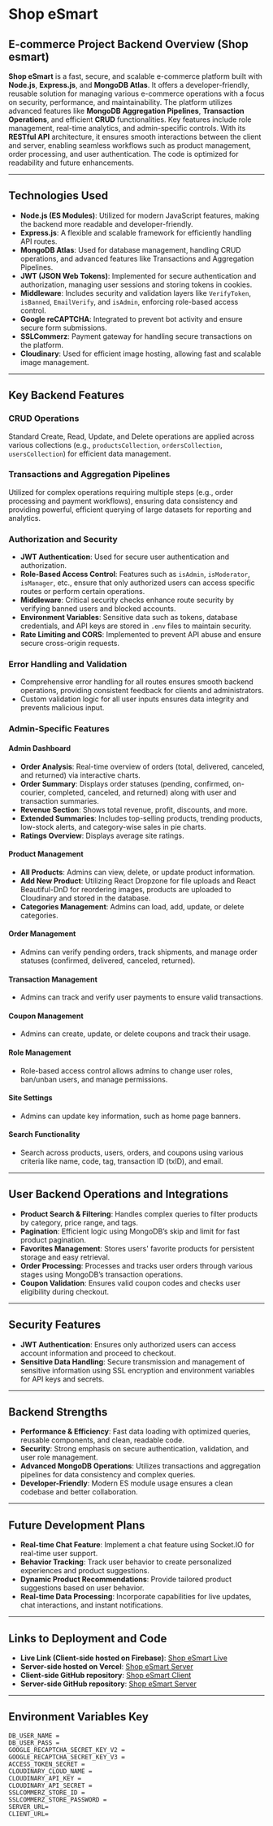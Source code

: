 # Shop eSmart

## E-commerce Project Backend Overview (Shop esmart)

**Shop eSmart** is a fast, secure, and scalable e-commerce platform built with **Node.js**, **Express.js**, and **MongoDB Atlas**. It offers a developer-friendly, reusable solution for managing various e-commerce operations with a focus on security, performance, and maintainability. The platform utilizes advanced features like **MongoDB Aggregation Pipelines**, **Transaction Operations**, and efficient **CRUD** functionalities. Key features include role management, real-time analytics, and admin-specific controls. With its **RESTful API** architecture, it ensures smooth interactions between the client and server, enabling seamless workflows such as product management, order processing, and user authentication. The code is optimized for readability and future enhancements.

---

## Technologies Used

- **Node.js (ES Modules)**: Utilized for modern JavaScript features, making the backend more readable and developer-friendly.
- **Express.js**: A flexible and scalable framework for efficiently handling API routes.
- **MongoDB Atlas**: Used for database management, handling CRUD operations, and advanced features like Transactions and Aggregation Pipelines.
- **JWT (JSON Web Tokens)**: Implemented for secure authentication and authorization, managing user sessions and storing tokens in cookies.
- **Middleware**: Includes security and validation layers like `VerifyToken`, `isBanned`, `EmailVerify`, and `isAdmin`, enforcing role-based access control.
- **Google reCAPTCHA**: Integrated to prevent bot activity and ensure secure form submissions.
- **SSLCommerz**: Payment gateway for handling secure transactions on the platform.
- **Cloudinary**: Used for efficient image hosting, allowing fast and scalable image management.

---

## Key Backend Features

### CRUD Operations
Standard Create, Read, Update, and Delete operations are applied across various collections (e.g., `productsCollection`, `ordersCollection`, `usersCollection`) for efficient data management.

### Transactions and Aggregation Pipelines
Utilized for complex operations requiring multiple steps (e.g., order processing and payment workflows), ensuring data consistency and providing powerful, efficient querying of large datasets for reporting and analytics.

### Authorization and Security
- **JWT Authentication**: Used for secure user authentication and authorization.
- **Role-Based Access Control**: Features such as `isAdmin`, `isModerator`, `isManager`, etc., ensure that only authorized users can access specific routes or perform certain operations.
- **Middleware**: Critical security checks enhance route security by verifying banned users and blocked accounts.
- **Environment Variables**: Sensitive data such as tokens, database credentials, and API keys are stored in `.env` files to maintain security.
- **Rate Limiting and CORS**: Implemented to prevent API abuse and ensure secure cross-origin requests.

### Error Handling and Validation
- Comprehensive error handling for all routes ensures smooth backend operations, providing consistent feedback for clients and administrators.
- Custom validation logic for all user inputs ensures data integrity and prevents malicious input.

### Admin-Specific Features

#### Admin Dashboard
- **Order Analysis**: Real-time overview of orders (total, delivered, canceled, and returned) via interactive charts.
- **Order Summary**: Displays order statuses (pending, confirmed, on-courier, completed, canceled, and returned) along with user and transaction summaries.
- **Revenue Section**: Shows total revenue, profit, discounts, and more.
- **Extended Summaries**: Includes top-selling products, trending products, low-stock alerts, and category-wise sales in pie charts.
- **Ratings Overview**: Displays average site ratings.

#### Product Management
- **All Products**: Admins can view, delete, or update product information.
- **Add New Product**: Utilizing React Dropzone for file uploads and React Beautiful-DnD for reordering images, products are uploaded to Cloudinary and stored in the database.
- **Categories Management**: Admins can load, add, update, or delete categories.

#### Order Management
- Admins can verify pending orders, track shipments, and manage order statuses (confirmed, delivered, canceled, returned).

#### Transaction Management
- Admins can track and verify user payments to ensure valid transactions.

#### Coupon Management
- Admins can create, update, or delete coupons and track their usage.

#### Role Management
- Role-based access control allows admins to change user roles, ban/unban users, and manage permissions.

#### Site Settings
- Admins can update key information, such as home page banners.

#### Search Functionality
- Search across products, users, orders, and coupons using various criteria like name, code, tag, transaction ID (txID), and email.

---

## User Backend Operations and Integrations

- **Product Search & Filtering**: Handles complex queries to filter products by category, price range, and tags.
- **Pagination**: Efficient logic using MongoDB’s skip and limit for fast product pagination.
- **Favorites Management**: Stores users' favorite products for persistent storage and easy retrieval.
- **Order Processing**: Processes and tracks user orders through various stages using MongoDB’s transaction operations.
- **Coupon Validation**: Ensures valid coupon codes and checks user eligibility during checkout.

---

## Security Features
- **JWT Authentication**: Ensures only authorized users can access account information and proceed to checkout.
- **Sensitive Data Handling**: Secure transmission and management of sensitive information using SSL encryption and environment variables for API keys and secrets.

---

## Backend Strengths

- **Performance & Efficiency**: Fast data loading with optimized queries, reusable components, and clean, readable code.
- **Security**: Strong emphasis on secure authentication, validation, and user role management.
- **Advanced MongoDB Operations**: Utilizes transactions and aggregation pipelines for data consistency and complex queries.
- **Developer-Friendly**: Modern ES module usage ensures a clean codebase and better collaboration.

---

## Future Development Plans

- **Real-time Chat Feature**: Implement a chat feature using Socket.IO for real-time user support.
- **Behavior Tracking**: Track user behavior to create personalized experiences and product suggestions.
- **Dynamic Product Recommendations**: Provide tailored product suggestions based on user behavior.
- **Real-time Data Processing**: Incorporate capabilities for live updates, chat interactions, and instant notifications.

---

## Links to Deployment and Code

- **Live Link (Client-side hosted on Firebase)**: [Shop eSmart Live](https://shopesmart-51ca8.web.app/)
- **Server-side hosted on Vercel**: [Shop eSmart Server](https://shop-esmart-server.vercel.app/)
- **Client-side GitHub repository**: [Shop eSmart Client](https://github.com/MozzammelRidoy/shop-esmart-client)
- **Server-side GitHub repository**: [Shop eSmart Server](https://github.com/MozzammelRidoy/shop-esmart-server)

---

## Environment Variables Key

```plaintext
DB_USER_NAME =
DB_USER_PASS =
GOOGLE_RECAPTCHA_SECRET_KEY_V2 =
GOOGLE_RECAPTCHA_SECRET_KEY_V3 =
ACCESS_TOKEN_SECRET =
CLOUDINARY_CLOUD_NAME =
CLOUDINARY_API_KEY =
CLOUDINARY_API_SECRET =
SSLCOMMERZ_STORE_ID =
SSLCOMMERZ_STORE_PASSWORD =
SERVER_URL= 
CLIENT_URL= 
